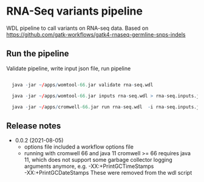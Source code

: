 # RNA-Seq variants pipeline

WDL pipeline to call variants on RNA-seq data. Based on
https://github.com/gatk-workflows/gatk4-rnaseq-germline-snps-indels



## Run the pipeline


Validate pipeline, write input json file, run pipeline


```r

  java -jar ~/apps/womtool-66.jar validate rna-seq.wdl 

  java -jar ~/apps/womtool-66.jar inputs rna-seq.wdl > rna-seq.inputs.json

  java -jar ~/apps/cromwell-66.jar run rna-seq.wdl  -i rna-seq.inputs.json

```

## Release notes 

* 0.0.2 (2021-08-05)
  * options file
	included a workflow options file
  * running with cromwell 66 and java 11
    cromwell >= 66 requires java 11, which does not support some
    garbage collector logging arguments anymore, e.g.
	-XX:+PrintGCTimeStamps  
	-XX:+PrintGCDateStamps
	These were removed from the wdl script
	
